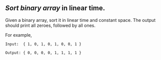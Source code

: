 ## *Sort binary array* in linear time.
Given a binary array, sort it in linear time and constant space. The output should print all zeroes, followed by all ones.

For example,

``Input:  { 1, 0, 1, 0, 1, 0, 0, 1 }``
 
``Output: { 0, 0, 0, 0, 1, 1, 1, 1 }``
